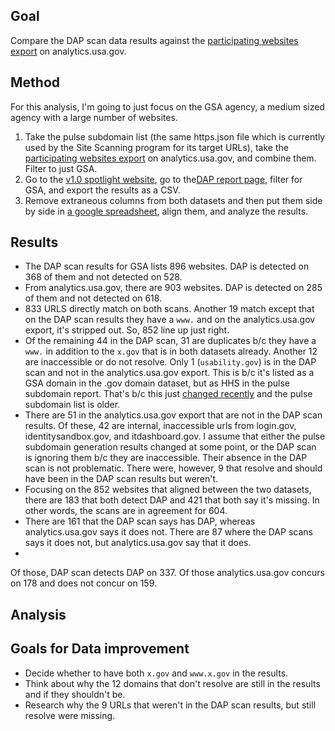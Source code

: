 

## Goal 

Compare the DAP scan data results against the [participating websites export](https://analytics.usa.gov/data/live/sites.csv) on analytics.usa.gov.  

## Method

For this analysis, I'm going to just focus on the GSA agency, a medium sized agency with a large number of websites.  

1. Take the pulse subdomain list (the same https.json file which is currently used by the Site Scanning program for its target URLs), take the [participating websites export](https://analytics.usa.gov/data/live/sites.csv) on analytics.usa.gov, and combine them.    Filter to just GSA.  
2. Go to the [v1.0 spotlight website](https://spotlight.app.cloud.gov/), go to the[DAP report page](https://spotlight.app.cloud.gov/search200/dap/), filter for GSA, and export the results as a CSV.  
3. Remove extraneous columns from both datasets and then put them side by side in [a google spreadsheet](https://docs.google.com/spreadsheets/d/1fjQ5J-Hp9bvfxz9zNqlKoOZEmSad2-S5kUrpp55dfWs/edit#gid=1643437513), align them, and analyze the results.  

## Results  

* The DAP scan results for GSA lists 896 websites. DAP is detected on 368 of them and not detected on 528.
* From analytics.usa.gov, there are 903 websites.  DAP is detected on 285 of them and not detected on 618.  
* 833 URLS directly match on both scans.  Another 19 match except that on the DAP scan results they have a `www.` and on the analytics.usa.gov export, it's stripped out.  So, 852 line up just right.  
* Of the remaining 44 in the DAP scan, 31 are duplicates b/c they have a `www.` in addition to the `x.gov` that is in both datasets already.  Another 12 are inaccessible or do not resolve. Only 1 (`usability.gov`) is in the DAP scan and not in the analytics.usa.gov export.  This is b/c it's listed as a GSA domain in the .gov domain dataset, but as HHS in the pulse subdomain report. That's b/c this just [changed recently](https://github.com/GSA/data/commit/8cf96f091a593fb5106fb2848a8fb23726ace7ed#diff-38fa226fb0b3f7a8f1ff74774ad831b4) and the pulse subdomain list is older.   
* There are 51 in the analytics.usa.gov export that are not in the DAP scan results.  Of these, 42 are internal, inaccessible urls from login.gov, identitysandbox.gov, and itdashboard.gov.  I assume that either the pulse subdomain generation results changed at some point, or the DAP scan is ignoring them b/c they are inaccessible.  Their absence in the DAP scan is not problematic.  There were, however, 9 that resolve and should have been in the DAP scan results but weren't.  
* Focusing on the 852 websites that aligned between the two datasets, there are 183 that both detect DAP and 421 that both say it's missing.  In other words, the scans are in agreement for 604.  
* There are 161 that the DAP scan says has DAP, whereas analytics.usa.gov says it does not.  There are 87 where the DAP scans says it does not, but analytics.usa.gov say that it does.  
* 

Of those, DAP scan detects DAP on 337.  Of those analytics.usa.gov concurs on 178 and does not concur on 159.  


## Analysis



## Goals for Data improvement

* Decide whether to have both `x.gov` and `www.x.gov` in the results.  
* Think about why the 12 domains that don't resolve are still in the results and if they shouldn't be.  
* Research why the 9 URLs that weren't in the DAP scan results, but still resolve were missing.  

